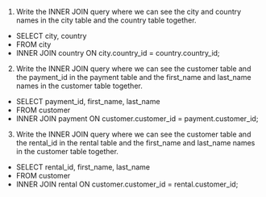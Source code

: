 1) Write the INNER JOIN query where we can see the city and country names in the city table and the country table together.
- SELECT city, country
- FROM city
- INNER JOIN country ON city.country_id = country.country_id;
2) Write the INNER JOIN query where we can see the customer table and the payment_id in the payment table and the first_name and last_name names in the customer table together.
- SELECT payment_id, first_name, last_name
- FROM customer
- INNER JOIN payment ON customer.customer_id = payment.customer_id;
3) Write the INNER JOIN query where we can see the customer table and the rental_id in the rental table and the first_name and last_name names in the customer table together.
- SELECT rental_id, first_name, last_name
- FROM customer
- INNER JOIN rental ON customer.customer_id = rental.customer_id;
